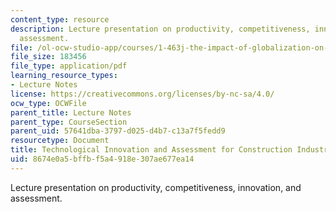 ```yaml
---
content_type: resource
description: Lecture presentation on productivity, competitiveness, innovation, and
  assessment.
file: /ol-ocw-studio-app/courses/1-463j-the-impact-of-globalization-on-the-built-environment-fall-2009/8674e0a5bffbf5a4918e307ae677ea14_MIT1_463JF09_lec10.pdf
file_size: 183456
file_type: application/pdf
learning_resource_types:
- Lecture Notes
license: https://creativecommons.org/licenses/by-nc-sa/4.0/
ocw_type: OCWFile
parent_title: Lecture Notes
parent_type: CourseSection
parent_uid: 57641dba-3797-d025-d4b7-c13a7f5fedd9
resourcetype: Document
title: Technological Innovation and Assessment for Construction Industry
uid: 8674e0a5-bffb-f5a4-918e-307ae677ea14
---
```

Lecture presentation on productivity, competitiveness, innovation, and assessment.